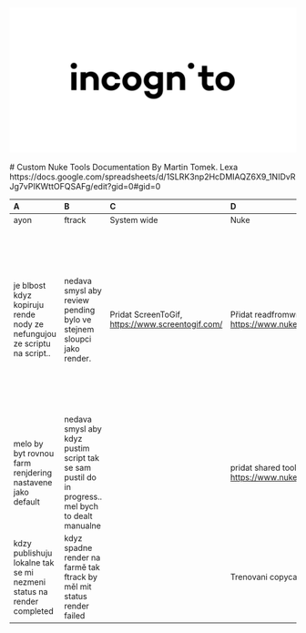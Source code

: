 <p align="center">
  <img src="https://github.com/Themolx/Incognito/blob/fd276e3c6b1346d9f0d8faf096a8d703a666e394/assets/logo.png?raw=true" alt="Logo">
</p>
# Custom Nuke Tools Documentation
By Martin Tomek. Lexa
https://docs.google.com/spreadsheets/d/1SLRK3np2HcDMIAQZ6X9_1NIDvRJg7vPIKWttOFQSAFg/edit?gid=0#gid=0


| A                                                                       | B                                                                                                 | C                                                | D                                                                         | E                                                                                                                                                                                                                      | F   | G     | H     |
|:------------------------------------------------------------------------|:--------------------------------------------------------------------------------------------------|:-------------------------------------------------|:--------------------------------------------------------------------------|:-----------------------------------------------------------------------------------------------------------------------------------------------------------------------------------------------------------------------|:----|:------|:------|
| ayon                                                                    | ftrack                                                                                            | System wide                                      | Nuke                                                                      | "Basecamp"                                                                                                                                                                                                             | TD  |       |       |
| je blbost kdyz kopiruju rende nody ze nefungujou ze scriptu na script.. | nedava smysl aby review pending bylo ve stejnem sloupci jako render.                              | Pridat ScreenToGif, https://www.screentogif.com/ | Přidat readfromwrite, https://www.nukepedia.com/python/misc/readfromwrite | Kdyz mam issue tak to nemam kam napsat, chtelo by to kdyz uzivate lresi nejaky problem , napriklad blby render, mohl by si vytvorit vlastni issue, kde popise problem. jakmile je vse vyreseno, tak se napise ze fixed |     | 23.10 | 10:55 |
| melo by byt rovnou farm renjdering nastavene jako default               | nedava smysl aby kdyz pustim script tak se sam pustil do in progress.. mel bych to dealt manualne |                                                  | pridat shared tools, https://www.nukepedia.com/python/ui/sharedtoolsets   | dokumentace pripadncyh problemu, zalozil jsem github. Zde muzeme davat dokumentaci problemu a taky zalohovat scripty.                                                                                                  |     |       |       |
| kdzy publishuju lokalne tak se mi nezmeni status na render completed    | kdyz spadne render na farmě tak ftrack by měl mit status render failed                            |                                                  | Trenovani copycat na farme                                                |                                                                                                                                                                                                                        |     |       |       |
